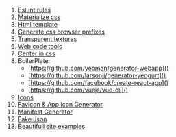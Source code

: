 1. [EsLint rules](https://eslint.org/docs/rules/)
2. [Materialize css](https://materializecss.com)
3. [Html template](http://sanusart.github.io)
4. [Generate css browser prefixes](http://pleeease.io/play/)
5. [Transparent textures](https://www.transparenttextures.com/)
6. [Web code tools](https://webcode.tools/)
7. [Center in css](http://howtocenterincss.com)
8. BoilerPlate: 
    - [https://github.com/yeoman/generator-webapp]()
    - [https://github.com/larsonjj/generator-yeogurt]()
    - [https://github.com/facebook/create-react-app]()
    - [https://github.com/vuejs/vue-cli]()
9. [Icons](https://thenounproject.com/)
10. [Favicon & App Icon Generator](https://www.favicon-generator.org/)
11. [Manifest Generator](https://tomitm.github.io/appmanifest/)
12. [Fake Json](https://fakejson.com/)
13. [Beautifull site examples](https://dribbble.com/)
